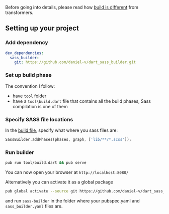 Before going into details, please read how [build is different](https://github.com/dart-lang/build/) from transformers.
 
## Setting up your project

### Add dependency

```yaml
dev_dependencies:
  sass_builder:
    git: https://github.com/daniel-v/dart_sass_builder.git
```

### Set up build phase

The convention I follow:

* have `tool` folder
* have a `tool\build.dart` file that contains all the build phases, Sass compilation is one of them

### Specify SASS file locations

In the [build file](tool/build.dart), specify what where you sass files are:

```dart
SassBuilder.addPhases(phases, graph, ['lib/**/*.scss']);
```

### Run builder

```bash
pub run tool/build.dart && pub serve
```

You can now open your browser at `http://localhost:8080/`

Alternatively you can activate it as a global package 

```bash
pub global activate --source git https://github.com/daniel-v/dart_sass_builder.git
```

and run `sass-builder` in the folder where your pubspec.yaml and `sass_builder.yaml` files are.
